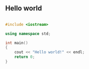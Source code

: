 ## Hello world 

```cpp

#include <iostream> 

using namespace std;

int main()
{
    cout << "Hello world!" << endl;
    return 0;
}

```

